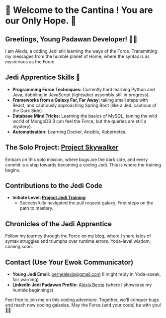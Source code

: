 # 🚀 Welcome to the Cantina ! You are our Only Hope. 🌌

## Greetings, Young Padawan Developer! 🐱‍👤
I am Alexis, a coding Jedi still learning the ways of the Force. Transmitting my messages from the humble planet of Home, where the syntax is as mysterious as the Force.

## Jedi Apprentice Skills 👀
- **Programming Force Techniques:** Currently hard learning Python and Java, dabbling in JavaScript (lightsaber assembly still in progress).
- **Frameworks from a Galaxy Far, Far Away:** taking small steps with React, and cautiously approaching Spring Boot (like a Jedi cautious of the Dark Side).
- **Database Mind Tricks:** Learning the basics of MySQL, taming the wild world of MongoDB (I can feel the Force, but the queries are still a mystery).
- **Automatisation:** Learning Docker, Ansible, Kubernetes.

## The Solo Project: [Project Skywalker](https://github.com/Krashmazy/MdpGen/blob/1346c3c71c6e76e4e29cf22f5108c15c38bbfa77/src/PasswordGeneratorGUI.java)
Embark on this solo mission, where bugs are the dark side, and every commit is a step towards becoming a coding Jedi. This is where the training begins.

## Contributions to the Jedi Code
- **Initiate Level: [Project Jedi Training](link_to_your_first_contribution)**
  - Successfully navigated the pull request galaxy. First steps on the path to mastery.

## Chronicles of the Jedi Apprentice
Follow my journey through the Force on [my blog](https://5minactus.fr/), where I share tales of syntax struggles and triumphs over runtime errors. Yoda-level wisdom, coming soon.

## Contact (Use Your Ewok Communicator)
- **Young Jedi Email:** bernealexis@gmail.com (I might reply in Yoda-speak, fair warning)
- **LinkedIn Jedi Padawan Profile:** [Alexis Berne](https://www.linkedin.com/in/alexis-berne-626558128/) (where I showcase my humble beginnings)

Feel free to join me on this coding adventure. Together, we'll conquer bugs and reach new coding galaxies. May the Force (and your code) be with you! 🌌✨
